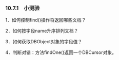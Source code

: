 ### 10.7.1　小测验

1．如何控制find()操作将返回哪些文档？

2．如何按字段name升序排列文档？

3．如何获取DBObject对象的字段值？

4．判断对错：方法findOne()返回一个DBCursor对象。

